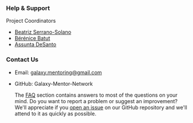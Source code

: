 ### Help & Support

 Project Coordinators
 
- [Beatriz Serrano-Solano](#)
 - [Bérénice Batut](#)
 - [Assunta DeSanto](#)
 
 ### Contact Us
 
- Email: [galaxy.mentoring@gmail.com](mailto:galaxy.mentoring@gmail.com)
- GitHub: Galaxy-Mentor-Network
    
  The [FAQ](#) section contains answers to most of the questions on your mind.
  Do you want to report a problem or suggest an improvement? We'll appreciate if you [open an issue](#) on our GitHub repository and we'll attend to it as quickly as possible.
   

